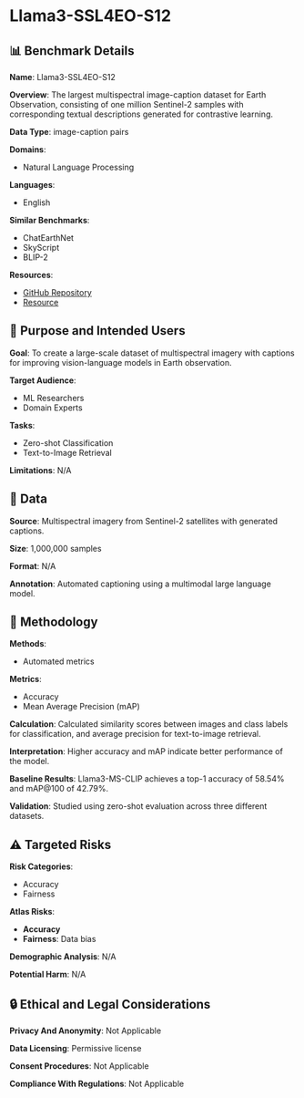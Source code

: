 # Llama3-SSL4EO-S12

## 📊 Benchmark Details

**Name**: Llama3-SSL4EO-S12

**Overview**: The largest multispectral image-caption dataset for Earth Observation, consisting of one million Sentinel-2 samples with corresponding textual descriptions generated for contrastive learning.

**Data Type**: image-caption pairs

**Domains**:
- Natural Language Processing

**Languages**:
- English

**Similar Benchmarks**:
- ChatEarthNet
- SkyScript
- BLIP-2

**Resources**:
- [GitHub Repository](https://github.com/IBM/MS-CLIP)
- [Resource](https://huggingface.co/datasets/ibm-esa-geospatial/Llama3-SSL4EO-S12-v1.1-captions)

## 🎯 Purpose and Intended Users

**Goal**: To create a large-scale dataset of multispectral imagery with captions for improving vision-language models in Earth observation.

**Target Audience**:
- ML Researchers
- Domain Experts

**Tasks**:
- Zero-shot Classification
- Text-to-Image Retrieval

**Limitations**: N/A

## 💾 Data

**Source**: Multispectral imagery from Sentinel-2 satellites with generated captions.

**Size**: 1,000,000 samples

**Format**: N/A

**Annotation**: Automated captioning using a multimodal large language model.

## 🔬 Methodology

**Methods**:
- Automated metrics

**Metrics**:
- Accuracy
- Mean Average Precision (mAP)

**Calculation**: Calculated similarity scores between images and class labels for classification, and average precision for text-to-image retrieval.

**Interpretation**: Higher accuracy and mAP indicate better performance of the model.

**Baseline Results**: Llama3-MS-CLIP achieves a top-1 accuracy of 58.54% and mAP@100 of 42.79%.

**Validation**: Studied using zero-shot evaluation across three different datasets.

## ⚠️ Targeted Risks

**Risk Categories**:
- Accuracy
- Fairness

**Atlas Risks**:
- **Accuracy**
- **Fairness**: Data bias

**Demographic Analysis**: N/A

**Potential Harm**: N/A

## 🔒 Ethical and Legal Considerations

**Privacy And Anonymity**: Not Applicable

**Data Licensing**: Permissive license

**Consent Procedures**: Not Applicable

**Compliance With Regulations**: Not Applicable
